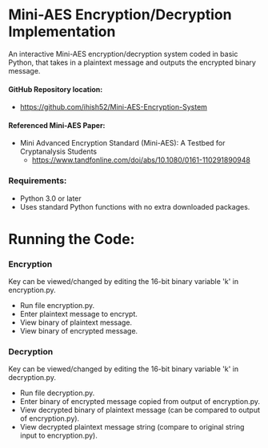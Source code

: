 # Mini-AES Encryption/Decryption Implementation
An interactive Mini-AES encryption/decryption system coded in basic Python, that takes in a plaintext message and outputs the encrypted binary message.

#### GitHub Repository location:
- https://github.com/ihish52/Mini-AES-Encryption-System

#### Referenced Mini-AES Paper:
- Mini Advanced Encryption Standard (Mini-AES): A Testbed for Cryptanalysis Students 
    - https://www.tandfonline.com/doi/abs/10.1080/0161-110291890948

### Requirements:
- Python 3.0 or later
- Uses standard Python functions with no extra downloaded packages.

# Running the Code:
### Encryption
Key can be viewed/changed by editing the 16-bit binary variable 'k' in encryption.py.
- Run file encryption.py.
- Enter plaintext message to encrypt.
- View binary of plaintext message.
- View binary of encrypted message.

### Decryption
Key can be viewed/changed by editing the 16-bit binary variable 'k' in decryption.py.
- Run file decryption.py.
- Enter binary of encrypted message copied from output of encryption.py.
- View decrypted binary of plaintext message (can be compared to output of encryption.py).
- View decrypted plaintext message string (compare to original string input to encryption.py).
